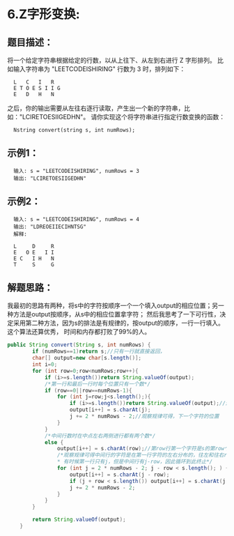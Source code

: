 6.Z字形变换:
===
题目描述：
---
将一个给定字符串根据给定的行数，以从上往下、从左到右进行 Z 字形排列。
比如输入字符串为 "LEETCODEISHIRING" 行数为 3 时，排列如下：

      L   C   I   R
      E T O E S I I G
      E   D   H   N
      
之后，你的输出需要从左往右逐行读取，产生出一个新的字符串，比如："LCIRETOESIIGEDHN"。
请你实现这个将字符串进行指定行数变换的函数：

      Nstring convert(string s, int numRows);
示例1：
---
      输入: s = "LEETCODEISHIRING", numRows = 3
      输出: "LCIRETOESIIGEDHN"
      
示例2：
---
      输入: s = "LEETCODEISHIRING", numRows = 4
      输出: "LDREOEIIECIHNTSG"
      解释:

      L     D     R
      E   O E   I I
      E C   I H   N
      T     S     G

解题思路：
---
我最初的思路有两种，将s中的字符按顺序一个一个填入output的相应位置；另一种方法是output按顺序，从s中的相应位置拿字符；
然后我思考了一下可行性，决定采用第二种方法，因为s的排法是有规律的，按output的顺序，一行一行填入。这个算法还算优秀，
时间和内存都打败了99%的人。
```java
public String convert(String s, int numRows) {
        if (numRows==1)return s;//只有一行就直接返回，
        char[] output=new char[s.length()];
        int i=0;
        for (int row=0;row<numRows;row++){
            if (i>=s.length())return String.valueOf(output);
            /*第一行和最后一行时每个位置只有一个数*/
            if (row==0||row==numRows-1){
                for (int j=row;j<s.length();){
                    if (i>=s.length())return String.valueOf(output);//这个if判断，没有也能跑通，但是时间会多2ms,算是误打误撞的一个小优化吧。
                    output[i++] = s.charAt(j);
                    j += 2 * numRows - 2;//观察规律可得，下一个字符的位置
                }
            }
            /*中间行数时在中点左右两侧进行都有两个数*/
            else {
                output[i++] = s.charAt(row);//第row行第一个字符是s的第row个字符
                /*观察规律可得中间行的字符是在第一行字符的左右分布的，往左和往右row个字符
                * 有时候第一行只有j，但是中间行有j-row，因此循环到此终止*/
                for (int j = 2 * numRows - 2; j - row < s.length(); ) {
                    output[i++] = s.charAt(j - row);
                    if (j + row < s.length()) output[i++] = s.charAt(j + row);
                    j += 2 * numRows - 2;
                }
            }
        }

        return String.valueOf(output);
    }
```


      
